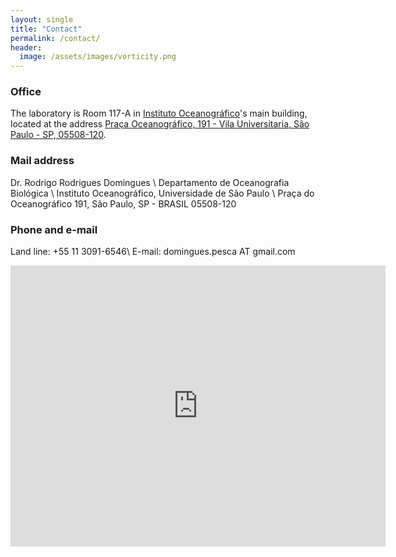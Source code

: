 ```yaml
---
layout: single
title: "Contact"
permalink: /contact/
header:
  image: /assets/images/vorticity.png
---
```



### Office 
The laboratory is Room 117-A in [Instituto Oceanográfico](https://www.io.usp.br)'s main building, located at the address [Praça Oceanográfico, 191 - Vila Universitaria, São Paulo - SP, 05508-120](https://www.google.com/maps/dir//Instituto+Oceanogr%C3%A1fico+da+USP+-+Pra%C3%A7a+Oceanogr%C3%A1fico,+191+-+Vila+Universitaria,+S%C3%A3o+Paulo+-+SP,+05508-120,+Brasil/@-23.5609676,-46.8144153,12z/data=!4m8!4m7!1m0!1m5!1m1!1s0x94ce56148aa0ca3b:0xf3a4d0313b5e483c!2m2!1d-46.7320137!2d-23.5609893?entry=ttu).

### Mail address 
Dr. Rodrigo Rodrigues Domingues \\
Departamento de Oceanografia Biológica \\
Instituto Oceanográfico, Universidade de São Paulo \\
Praça do Oceanográfico 191, São Paulo, SP - BRASIL 05508-120

### Phone and e-mail 
Land line: +55 11 3091-6546\\
E-mail: domingues.pesca AT gmail.com


<iframe src="https://www.google.com/maps/embed?pb=!1m18!1m12!1m3!1d3552.4417799367393!2d-46.73415528509903!3d-23.561062584682983!2m3!1f0!2f0!3f0!3m2!1i1024!2i768!4f13.1!3m3!1m2!1s0x94ce5614eb7ce75b%3A0x77ccdddc83d90705!2sPra%C3%A7a%20Oceanogr%C3%A1fico%2C%20191%20-%20Vila%20Universitaria%2C%20S%C3%A3o%20Paulo%20-%20SP%2C%2005508-120!5e1!3m2!1spt-BR!2sbr!4v1680473138877!5m2!1spt-BR!2sbr" width="600" height="450" style="border:0;" allowfullscreen="" loading="lazy" referrerpolicy="no-referrer-when-downgrade"></iframe>
